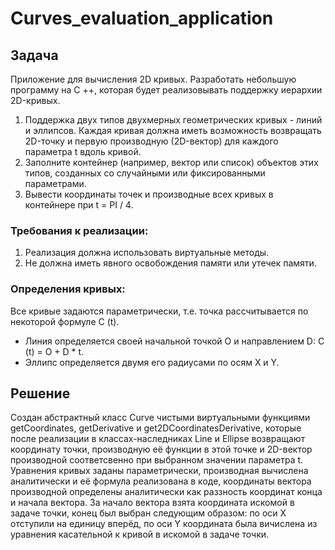 # Curves_evaluation_application
## Задача
Приложение для вычисления 2D кривых. Разработать небольшую программу на C ++, которая будет реализовывать поддержку иерархии 2D-кривых. 
1. Поддержка двух типов двухмерных геометрических кривых - линий и эллипсов. Каждая кривая должна иметь возможность возвращать 2D-точку и первую производную (2D-вектор) для каждого параметра t вдоль кривой.
2. Заполните контейнер (например, вектор или список) объектов этих типов, созданных со случайными или фиксированными параметрами.
3. Вывести координаты точек и производные всех кривых в контейнере при t = PI / 4.

### Требования к реализации: 
1. Реализация должна использовать виртуальные методы.
2. Не должна иметь явного освобождения памяти или утечек памяти.

### Определения кривых:

Все кривые задаются параметрически, т.е. точка рассчитывается по некоторой формуле C (t). 
* Линия определяется своей начальной точкой O и направлением D: C (t) = O + D * t. 
* Эллипс определяется двумя его радиусами по осям X и Y.

## Решение

Создан абстрактный класс Curve чистыми виртуальными функциями getCoordinates, getDerivative и get2DCoordinatesDerivative, которые после реализации в классах-наследниках Line и Ellipse возвращают координату точки, производную её функции в этой точке и 2D-вектор производной соответсвенно при выбранном значении параметра t. Уравнения кривых заданы параметрически, производная вычислена аналитически и её формула реализована в коде, координаты вектора производной определены аналитически как раззность координат конца и начала вектора. За начало вектора взята координата искомой в задаче точки, конец был выбран следующим образом: по оси Х отступили на единицу вперёд, по оси Y координата была вичислена из уравнения касательной к кривой в искомой в задаче точки.
